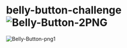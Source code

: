 # belly-button-challenge![Belly-Button-2PNG](https://user-images.githubusercontent.com/117967087/227562578-61daf185-47cc-433e-b537-fcf6e847de43.PNG)
![Belly-Button-png1](https://user-images.githubusercontent.com/117967087/227562587-3922c51d-406d-49f7-b255-10969dffccd7.PNG)
